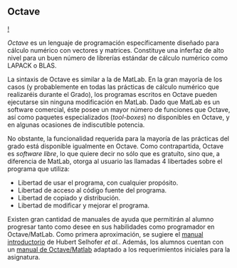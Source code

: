 ## Octave

[!](https://upload.wikimedia.org/wikipedia/commons/thumb/6/6a/Gnu-octave-logo.svg/283px-Gnu-octave-logo.svg.png)

*Octave* es un lenguaje de programación específicamente diseñado para cálculo numérico con vectores y matrices. Constituye una inferfaz de alto nivel para un buen número de librerías estándar de cálculo numérico como LAPACK o BLAS.

La sintaxis de Octave es similar a la de MatLab. En la gran mayoría de los casos (y probablemente en todas las prácticas de cálculo numérico que realizaréis durante el Grado), los programas escritos en Octave pueden ejecutarse sin ninguna modificación en MatLab. Dado que MatLab es un software comercial, éste posee un mayor número de funciones que Octave, así como paquetes especializados (*tool-boxes*) no disponibles en Octave, y en algunas ocasiones de indiscutible potencia.

No obstante, la funcionalidad requerida para la mayoría de las prácticas del grado está disponible igualmente en Octave. Como contrapartida, Octave es *software libre*, lo que quiere decir no sólo que es gratuíto, sino que, a diferencia de MatLab, otorga al usuario las llamadas 4 libertades sobre el programa que utiliza:

 * Libertad de usar el programa, con cualquier propósito.
 * Libertad de acceso al código fuente del programa.
 * Libertad de copiado y distribución.
 * Libertad de modificar y mejorar el programa.

Existen gran cantidad de manuales de ayuda que permitirán al alumno progresar tanto como desee en sus habilidades como programador en Octave/MatLab. Como primera aproximación, se sugiere el [manual introductorio](http://math.jacobs-university.de/oliver/teaching/iub/resources/octave/octave-intro/octave-intro.html) de Hubert Selhofer *et al.*. Además, los alumnos cuentan con un [manual de Octave/Matlab](http://meteo.unican.es/work/juaco/G328_intro_Octave.pdf) adaptado a los requerimientos iniciales para la asignatura.
